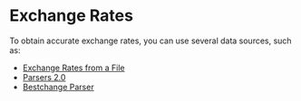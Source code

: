 # Exchange Rates

To obtain accurate exchange rates, you can use several data sources, such as:

* [Exchange Rates from a File](https://premium.gitbook.io/rukovodstvo-polzovatelya/navigaciya/kursy-valyut/kursy-valyut-iz-faila)  
* [Parsers 2.0](https://premium.gitbook.io/rukovodstvo-polzovatelya/navigaciya/kursy-valyut/parsery-2.0-parser-kursov-valyut)  
* [Bestchange Parser](https://premium.gitbook.io/rukovodstvo-polzovatelya/navigaciya/kursy-valyut/bestchange-parser)  